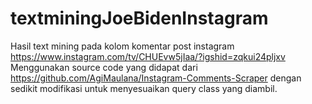 # textminingJoeBidenInstagram

Hasil text mining pada kolom komentar post instagram https://www.instagram.com/tv/CHUEvw5jIaa/?igshid=zqkui24pljxv
Menggunakan source code yang didapat dari https://github.com/AgiMaulana/Instagram-Comments-Scraper dengan sedikit modifikasi untuk menyesuaikan query class yang diambil.
